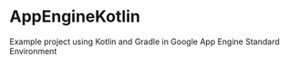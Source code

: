 # AppEngineKotlin
Example project using Kotlin and Gradle in Google App Engine Standard Environment
